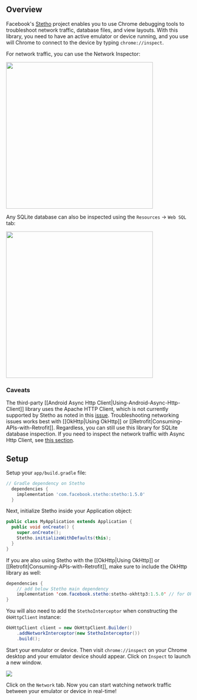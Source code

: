 ## Overview

Facebook's [Stetho](http://facebook.github.io/stetho/) project enables you to use Chrome debugging tools to troubleshoot network traffic, database files, and view layouts.  With this library, you need to have an active emulator or device running, and you use will Chrome to connect to the device by typing `chrome://inspect`.

For network traffic, you can use the Network Inspector:

<img src="http://facebook.github.io/stetho/static/images/inspector-network.png" width="400"/>

Any SQLite database can also be inspected using the `Resources` -> `Web SQL` tab:

<img src="http://facebook.github.io/stetho/static/images/inspector-sqlite.png" width="400"/>

### Caveats

The third-party [[Android Async Http Client|Using-Android-Async-Http-Client]] library uses the Apache HTTP Client, which is not currently supported by Stetho as noted in this [issue](https://github.com/facebook/stetho/issues/116).  Troubleshooting networking issues works best with [[OkHttp|Using OkHttp]] or [[Retrofit|Consuming-APIs-with-Retrofit]].  Regardless, you can still use this library for SQLite database inspection.  If you need to inspect the network traffic with Async Http Client, see [this section](http://guides.codepath.com/android/Troubleshooting-API-calls#setting-up-a-proxy).

## Setup

Setup your `app/build.gradle` file:

```gradle
// Gradle dependency on Stetho
  dependencies {
    implementation 'com.facebook.stetho:stetho:1.5.0'
  }
```

Next, initialize Stetho inside your Application object:
```java
public class MyApplication extends Application {
  public void onCreate() {
    super.onCreate();
    Stetho.initializeWithDefaults(this);
  }
}
```

If you are also using Stetho with the [[OkHttp|Using OkHttp]] or [[Retrofit|Consuming-APIs-with-Retrofit]], make sure to include the OkHttp library as well:

```java
dependencies {
    // add below Stetho main dependency
    implementation 'com.facebook.stetho:stetho-okhttp3:1.5.0' // for OkHttp library
}
```

You will also need to add the `StethoInterceptor` when constructing the `OkHttpClient` instance:

```java
OkHttpClient client = new OkHttpClient.Builder()
    .addNetworkInterceptor(new StethoInterceptor())
    .build();
```

Start your emulator or device.  Then visit `chrome://inspect` on your Chrome desktop and your emulator device should appear.  Click on `Inspect` to launch a new window.  

<img src="http://facebook.github.io/stetho/static/images/inspector-discovery.png"/>

Click on the `Network` tab.  Now you can start watching network traffic between your emulator or device in real-time!